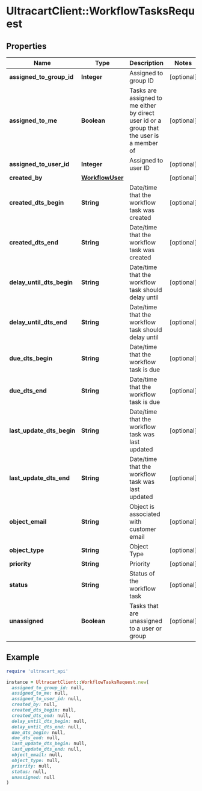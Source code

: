 # UltracartClient::WorkflowTasksRequest

## Properties

| Name | Type | Description | Notes |
| ---- | ---- | ----------- | ----- |
| **assigned_to_group_id** | **Integer** | Assigned to group ID | [optional] |
| **assigned_to_me** | **Boolean** | Tasks are assigned to me either by direct user id or a group that the user is a member of | [optional] |
| **assigned_to_user_id** | **Integer** | Assigned to user ID | [optional] |
| **created_by** | [**WorkflowUser**](WorkflowUser.md) |  | [optional] |
| **created_dts_begin** | **String** | Date/time that the workflow task was created | [optional] |
| **created_dts_end** | **String** | Date/time that the workflow task was created | [optional] |
| **delay_until_dts_begin** | **String** | Date/time that the workflow task should delay until | [optional] |
| **delay_until_dts_end** | **String** | Date/time that the workflow task should delay until | [optional] |
| **due_dts_begin** | **String** | Date/time that the workflow task is due | [optional] |
| **due_dts_end** | **String** | Date/time that the workflow task is due | [optional] |
| **last_update_dts_begin** | **String** | Date/time that the workflow task was last updated | [optional] |
| **last_update_dts_end** | **String** | Date/time that the workflow task was last updated | [optional] |
| **object_email** | **String** | Object is associated with customer email | [optional] |
| **object_type** | **String** | Object Type | [optional] |
| **priority** | **String** | Priority | [optional] |
| **status** | **String** | Status of the workflow task | [optional] |
| **unassigned** | **Boolean** | Tasks that are unassigned to a user or group | [optional] |

## Example

```ruby
require 'ultracart_api'

instance = UltracartClient::WorkflowTasksRequest.new(
  assigned_to_group_id: null,
  assigned_to_me: null,
  assigned_to_user_id: null,
  created_by: null,
  created_dts_begin: null,
  created_dts_end: null,
  delay_until_dts_begin: null,
  delay_until_dts_end: null,
  due_dts_begin: null,
  due_dts_end: null,
  last_update_dts_begin: null,
  last_update_dts_end: null,
  object_email: null,
  object_type: null,
  priority: null,
  status: null,
  unassigned: null
)
```


